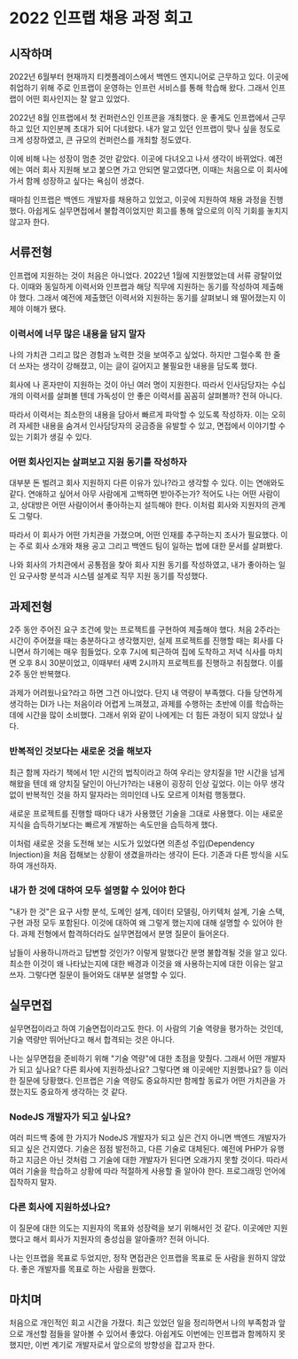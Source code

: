 # 2022 인프랩 채용 과정 회고

## 시작하며

2022년 6월부터 현재까지 티켓플레이스에서 백엔드 엔지니어로 근무하고 있다. 이곳에 취업하기 위해 주로 인프랩이 운영하는 인프런 서비스를 통해 학습해 왔다. 그래서 인프랩이 어떤 회사인지는 잘 알고 있었다.

2022년 8월 인프랩에서 첫 컨퍼런스인 인프콘을 개최했다. 운 좋게도 인프랩에서 근무하고 있던 지인분께 초대가 되어 다녀왔다. 내가 알고 있던 인프랩이 맞나 싶을 정도로 크게 성장하였고, 큰 규모의 컨퍼런스를 개최할 정도였다.

이에 비해 나는 성장이 멈춘 것만 같았다. 이곳에 다녀오고 나서 생각이 바뀌었다. 예전에는 여러 회사 지원해 보고 붙으면 가고 안되면 말고였다면, 이때는 처음으로 이 회사에 가서 함께 성장하고 싶다는 욕심이 생겼다.

때마침 인프랩은 백엔드 개발자를 채용하고 있었고, 이곳에 지원하여 채용 과정을 진행했다. 아쉽게도 실무면접에서 불합격이었지만 회고를 통해 앞으로의 이직 기회를 놓치지 않고자 한다.

## 서류전형

인프랩에 지원하는 것이 처음은 아니었다. 2022년 1월에 지원했었는데 서류 광탈이었다. 이때와 동일하게 이력서와 인프랩과 해당 직무에 지원하는 동기를 작성하여 제출해야 했다. 그래서 예전에 제출했던 이력서와 지원하는 동기를 살펴보니 왜 떨어졌는지 이제야 이해가 됐다.

### 이력서에 너무 많은 내용을 담지 말자

나의 가치관 그리고 많은 경험과 노력한 것을 보여주고 싶었다. 하지만 그럴수록 한 줄 더 쓰자는 생각이 강해졌고, 이는 글이 길어지고 불필요한 내용을 담도록 했다.

회사에 나 혼자만이 지원하는 것이 아닌 여러 명이 지원한다. 따라서 인사담당자는 수십 개의 이력서를 살펴볼 텐데 가독성이 안 좋은 이력서를 꼼꼼히 살펴볼까? 전혀 아니다.

따라서 이력서는 최소한의 내용을 담아서 빠르게 파악할 수 있도록 작성하자. 이는 오히려 자세한 내용을 숨겨서 인사담당자의 궁금증을 유발할 수 있고, 면접에서 이야기할 수 있는 기회가 생길 수 있다.

### 어떤 회사인지는 살펴보고 지원 동기를 작성하자

대부분 돈 벌려고 회사 지원하지 다른 이유가 있나?라고 생각할 수 있다. 이는 연애와도 같다. 연애하고 싶어서 아무 사람에게 고백하면 받아주는가? 적어도 나는 어떤 사람이고, 상대방은 어떤 사람이어서 좋아하는지 설득해야 한다. 이처럼 회사와 지원자의 관계도 그렇다.

따라서 이 회사가 어떤 가치관을 가졌으며, 어떤 인재를 추구하는지 조사가 필요했다. 이는 주로 회사 소개와 채용 공고 그리고 백엔드 팀이 일하는 법에 대한 문서를 살펴봤다.

나와 회사의 가치관에서 공통점을 찾아 회사 지원 동기를 작성하였고, 내가 좋아하는 일인 요구사항 분석과 시스템 설계로 직무 지원 동기를 작성했다.

## 과제전형

2주 동안 주어진 요구 조건에 맞는 프로젝트를 구현하여 제출해야 했다. 처음 2주라는 시간이 주어졌을 때는 충분하다고 생각했지만, 실제 프로젝트를 진행할 때는 회사를 다니면서 하기에는 매우 힘들었다. 오후 7시에 퇴근하여 집에 도착하고 저녁 식사를 마치면 오후 8시 30분이었고, 이때부터 새벽 2시까지 프로젝트를 진행하고 취침했다. 이를 2주 동안 반복했다.

과제가 어려웠나요?라고 하면 그건 아니었다. 단지 내 역량이 부족했다. 다들 당연하게 생각하는 DI가 나는 처음이라 어렵게 느껴졌고, 과제를 수행하는 초반에 이를 학습하는 데에 시간을 많이 소비했다. 그래서 위와 같이 나에게는 더 힘든 과정이 되지 않았나 싶다.

### 반복적인 것보다는 새로운 것을 해보자

최근 함께 자라기 책에서 1만 시간의 법칙이라고 하여 우리는 양치질을 1만 시간을 넘게 해왔을 텐데 왜 양치질 달인이 아닌가?라는 내용이 굉장히 인상 깊었다. 이는 아무 생각 없이 반복적인 것을 하지 말자라는 의미인데 나도 모르게 이처럼 행동했다.

새로운 프로젝트를 진행할 때마다 내가 사용했던 기술을 그대로 사용했다. 이는 새로운 지식을 습득하기보다는 빠르게 개발하는 속도만을 습득하게 했다.

이처럼 새로운 것을 도전해 보는 시도가 있었다면 의존성 주입(Dependency Injection)을 처음 접해보는 상황이 생겼을까라는 생각이 든다. 기존과 다른 방식을 시도하여 개선하자.

### 내가 한 것에 대하여 모두 설명할 수 있어야 한다

"내가 한 것"은 요구 사항 분석, 도메인 설계, 데이터 모델링, 아키텍처 설계, 기술 스택, 구현 과정 모두 포함된다. 이것에 대하여 왜 그렇게 했는지에 대해 설명할 수 있어야 한다. 과제 전형에서 합격하더라도 실무면접에서 분명 질문이 들어온다.

남들이 사용하니까라고 답변할 것인가? 이렇게 말했다간 분명 불합격될 것을 알고 있다. 최소한 이것이 왜 나타났는지에 대한 배경과 이것을 왜 사용하는지에 대한 이유는 알고 쓰자. 그렇다면 질문이 들어와도 대부분 설명할 수 있다.

## 실무면접

실무면접이라고 하여 기술면접이라고도 한다. 이 사람의 기술 역량을 평가하는 것인데, 기술 역량만 뛰어난다고 해서 합격되는 것은 아니다.

나는 실무면접을 준비하기 위해 "기술 역량"에 대한 초점을 맞췄다. 그래서 어떤 개발자가 되고 싶나요? 다른 회사에 지원하셨나요? 그렇다면 왜 이곳에만 지원했나요? 등 이러한 질문에 당황했다. 인프랩은 기술 역량도 중요하지만 함께할 동료가 어떤 가치관을 가졌는지도 중요하게 생각하는 것 같다.

### NodeJS 개발자가 되고 싶나요?

여러 피드백 중에 한 가지가 NodeJS 개발자가 되고 싶은 건지 아니면 백엔드 개발자가 되고 싶은 건지였다. 기술은 점점 발전하고, 다른 기술로 대체된다. 예전에 PHP가 유행하고 지금은 아닌 것처럼 그 기술에 대한 개발자가 된다면 오래가지 못할 것이다. 따라서 여러 기술을 학습하고 상황에 따라 적절하게 사용할 줄 알아야 한다. 프로그래밍 언어에 집착하지 말자.


### 다른 회사에 지원하셨나요?

이 질문에 대한 의도는 지원자의 목표와 성장력을 보기 위해서인 것 같다. 이곳에만 지원했다고 해서 회사가 지원자의 충성심을 알아줄까? 전혀 아니다.

나는 인프랩을 목표로 두었지만, 정작 면접관은 인프랩을 목표로 둔 사람을 원하지 않았다. 좋은 개발자를 목표로 하는 사람을 원했다.

## 마치며

처음으로 개인적인 회고 시간을 가졌다. 최근 있었던 일을 정리하면서 나의 부족함과 앞으로 개선할 점들을 알아볼 수 있어서 좋았다. 아쉽게도 이번에는 인프랩과 함께하지 못했지만, 이번 계기로 개발자로서 앞으로의 방향성을 잡고자 한다.
